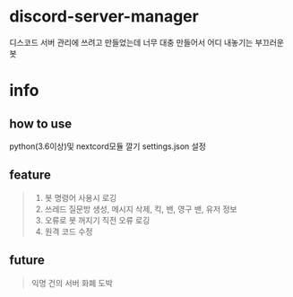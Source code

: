 # discord-server-manager
디스코드 서버 관리에 쓰려고 만들었는데 너무 대충 만들어서 어디 내놓기는 부끄러운 봇

# info
## how to use
python(3.6이상)및 nextcord모듈 깔기
settings.json 설정

## feature
> 1. 봇 명령어 사용시 로깅
> 2. 쓰레드 질문방 생성, 메시지 삭제, 킥, 밴, 영구 밴, 유저 정보
> 3. 오류로 봇 꺼지기 직전 오류 로깅
> 4. 원격 코드 수정

## future
> 익명 건의
> 서버 화폐
> 도박
